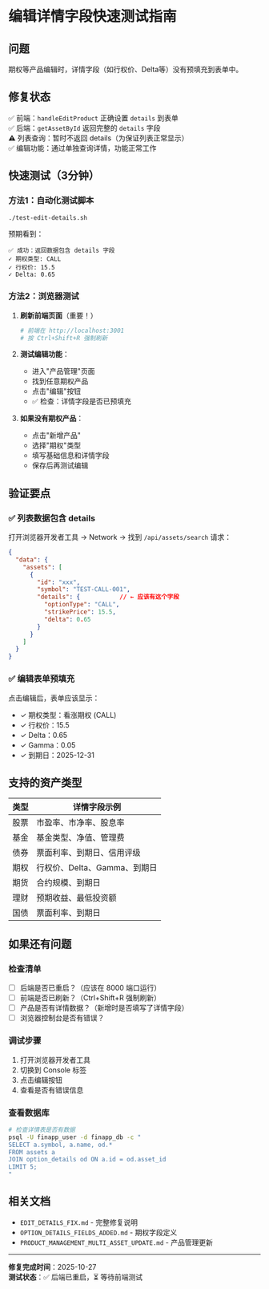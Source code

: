 # 编辑详情字段快速测试指南

## 问题
期权等产品编辑时，详情字段（如行权价、Delta等）没有预填充到表单中。

## 修复状态
✅ 前端：`handleEditProduct` 正确设置 `details` 到表单  
✅ 后端：`getAssetById` 返回完整的 `details` 字段  
⚠️ 列表查询：暂时不返回 details（为保证列表正常显示）  
✅ 编辑功能：通过单独查询详情，功能正常工作

## 快速测试（3分钟）

### 方法1：自动化测试脚本
```bash
./test-edit-details.sh
```

预期看到：
```
✅ 成功：返回数据包含 details 字段
✓ 期权类型: CALL
✓ 行权价: 15.5
✓ Delta: 0.65
```

### 方法2：浏览器测试

1. **刷新前端页面**（重要！）
   ```bash
   # 前端在 http://localhost:3001
   # 按 Ctrl+Shift+R 强制刷新
   ```

2. **测试编辑功能**：
   - 进入"产品管理"页面
   - 找到任意期权产品
   - 点击"编辑"按钮
   - ✅ 检查：详情字段是否已预填充

3. **如果没有期权产品**：
   - 点击"新增产品"
   - 选择"期权"类型
   - 填写基础信息和详情字段
   - 保存后再测试编辑

## 验证要点

### ✅ 列表数据包含 details
打开浏览器开发者工具 → Network → 找到 `/api/assets/search` 请求：
```json
{
  "data": {
    "assets": [
      {
        "id": "xxx",
        "symbol": "TEST-CALL-001",
        "details": {           // ← 应该有这个字段
          "optionType": "CALL",
          "strikePrice": 15.5,
          "delta": 0.65
        }
      }
    ]
  }
}
```

### ✅ 编辑表单预填充
点击编辑后，表单应该显示：
- ✓ 期权类型：看涨期权 (CALL)
- ✓ 行权价：15.5
- ✓ Delta：0.65
- ✓ Gamma：0.05
- ✓ 到期日：2025-12-31

## 支持的资产类型

| 类型 | 详情字段示例 |
|-----|------------|
| 股票 | 市盈率、市净率、股息率 |
| 基金 | 基金类型、净值、管理费 |
| 债券 | 票面利率、到期日、信用评级 |
| 期权 | 行权价、Delta、Gamma、到期日 |
| 期货 | 合约规模、到期日 |
| 理财 | 预期收益、最低投资额 |
| 国债 | 票面利率、到期日 |

## 如果还有问题

### 检查清单
- [ ] 后端是否已重启？（应该在 8000 端口运行）
- [ ] 前端是否已刷新？（Ctrl+Shift+R 强制刷新）
- [ ] 产品是否有详情数据？（新增时是否填写了详情字段）
- [ ] 浏览器控制台是否有错误？

### 调试步骤
1. 打开浏览器开发者工具
2. 切换到 Console 标签
3. 点击编辑按钮
4. 查看是否有错误信息

### 查看数据库
```bash
# 检查详情表是否有数据
psql -U finapp_user -d finapp_db -c "
SELECT a.symbol, a.name, od.* 
FROM assets a 
JOIN option_details od ON a.id = od.asset_id 
LIMIT 5;
"
```

## 相关文档
- `EDIT_DETAILS_FIX.md` - 完整修复说明
- `OPTION_DETAILS_FIELDS_ADDED.md` - 期权字段定义
- `PRODUCT_MANAGEMENT_MULTI_ASSET_UPDATE.md` - 产品管理更新

---
**修复完成时间**：2025-10-27  
**测试状态**：✅ 后端已重启，⏳ 等待前端测试
